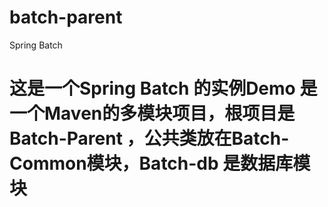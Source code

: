 # batch-parent
Spring Batch 
# 这是一个Spring Batch 的实例Demo 是一个Maven的多模块项目，根项目是Batch-Parent ，公共类放在Batch-Common模块，Batch-db 是数据库模块
